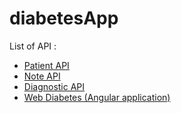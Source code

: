 # diabetesApp

List of API :

<ul>
  <li> <a href="https://github.com/Lyline/patientMicroservice">Patient API</a></li>
  <li> <a href="https://github.com/Lyline/noteMicroservice">Note API</a></li>
  <li> <a href="https://github.com/Lyline/diagnosticMicroservice">Diagnostic API</a></li>
  <li> <a href="https://github.com/Lyline/webDiabetes">Web Diabetes (Angular application)</a></li>
</ul>
